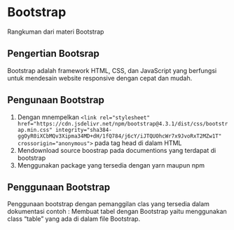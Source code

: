 # Bootstrap

Rangkuman dari materi Bootstrap

## Pengertian Bootsrap

Bootstrap adalah framework HTML, CSS, dan JavaScript yang berfungsi untuk mendesain website responsive dengan cepat dan mudah. 

## Pengunaan Bootstrap

1.  Dengan mnempelkan 
    `<link rel="stylesheet" href="https://cdn.jsdelivr.net/npm/bootstrap@4.3.1/dist/css/bootstrap.min.css" integrity="sha384-ggOyR0iXCbMQv3Xipma34MD+dH/1fQ784/j6cY/iJTQUOhcWr7x9JvoRxT2MZw1T" crossorigin="anonymous">`
    pada tag head di dalam HTML
2.  Mendownload source boostrap pada documentions yang terdapat di bootstrap
3.  Menggunakan package yang tersedia dengan yarn maupun npm

## Penggunaan Bootstrap

Penggunaan bootstrap dengan pemanggilan clas yang tersedia dalam dokumentasi
contoh :
Membuat tabel dengan Bootstrap yaitu menggunakan class “table” yang ada di dalam file Bootstrap.